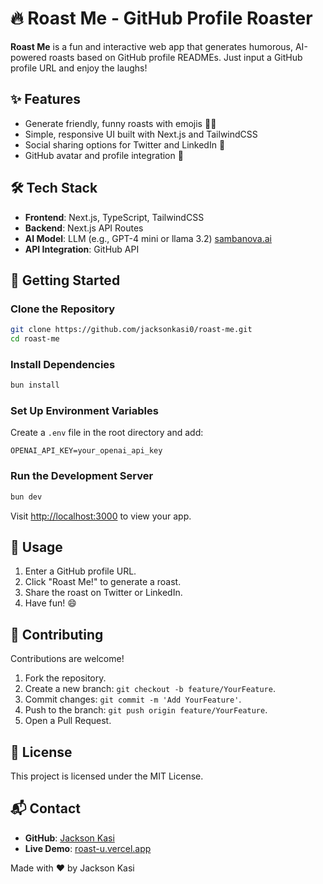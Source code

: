# 🔥 Roast Me - GitHub Profile Roaster  

**Roast Me** is a fun and interactive web app that generates humorous, AI-powered roasts based on GitHub profile READMEs. Just input a GitHub profile URL and enjoy the laughs!  

## ✨ Features  
- Generate friendly, funny roasts with emojis 🤖🎉  
- Simple, responsive UI built with Next.js and TailwindCSS  
- Social sharing options for Twitter and LinkedIn 🔗  
- GitHub avatar and profile integration 👤  

## 🛠️ Tech Stack  
- **Frontend**: Next.js, TypeScript, TailwindCSS  
- **Backend**: Next.js API Routes  
- **AI Model**: LLM (e.g., GPT-4 mini or llama 3.2)  [sambanova.ai](https://sambanova.ai)
- **API Integration**: GitHub API  

## 🚀 Getting Started  

### Clone the Repository  
```bash  
git clone https://github.com/jacksonkasi0/roast-me.git  
cd roast-me  
```  

### Install Dependencies  
```bash  
bun install  
```  

### Set Up Environment Variables  
Create a `.env` file in the root directory and add:  
```env  
OPENAI_API_KEY=your_openai_api_key  
```  

### Run the Development Server  
```bash  
bun dev  
```  

Visit [http://localhost:3000](http://localhost:3000) to view your app.  

## 🌟 Usage  
1. Enter a GitHub profile URL.  
2. Click "Roast Me!" to generate a roast.  
3. Share the roast on Twitter or LinkedIn.  
4. Have fun! 😄  

## 🤝 Contributing  
Contributions are welcome!  
1. Fork the repository.  
2. Create a new branch: `git checkout -b feature/YourFeature`.  
3. Commit changes: `git commit -m 'Add YourFeature'`.  
4. Push to the branch: `git push origin feature/YourFeature`.  
5. Open a Pull Request.  

## 📝 License  
This project is licensed under the MIT License.  

## 📬 Contact  
- **GitHub**: [Jackson Kasi](https://github.com/jacksonkasi0)  
- **Live Demo**: [roast-u.vercel.app](https://roast-u.vercel.app)  

Made with ❤️ by Jackson Kasi  
